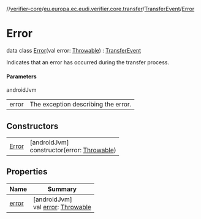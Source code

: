 //[verifier-core](../../../../index.md)/[eu.europa.ec.eudi.verifier.core.transfer](../../index.md)/[TransferEvent](../index.md)/[Error](index.md)

# Error

data class [Error](index.md)(val error: [Throwable](https://kotlinlang.org/api/latest/jvm/stdlib/kotlin-stdlib/kotlin/-throwable/index.html)) : [TransferEvent](../index.md)

Indicates that an error has occurred during the transfer process.

#### Parameters

androidJvm

| | |
|---|---|
| error | The exception describing the error. |

## Constructors

| | |
|---|---|
| [Error](-error.md) | [androidJvm]<br>constructor(error: [Throwable](https://kotlinlang.org/api/latest/jvm/stdlib/kotlin-stdlib/kotlin/-throwable/index.html)) |

## Properties

| Name | Summary |
|---|---|
| [error](error.md) | [androidJvm]<br>val [error](error.md): [Throwable](https://kotlinlang.org/api/latest/jvm/stdlib/kotlin-stdlib/kotlin/-throwable/index.html) |
